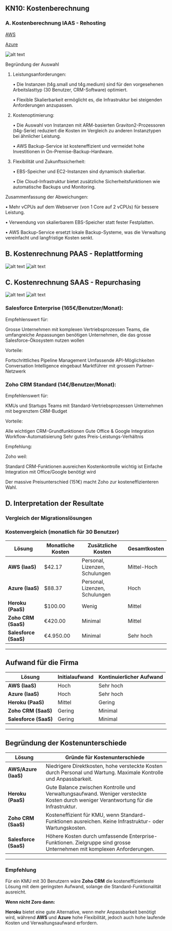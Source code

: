 ## KN10: Kostenberechnung
### A. Kostenberechnung IAAS - Rehosting
[AWS](aws_preisliste.pdf)

[Azure](azure.xlsx)

![alt text](azure_preisliste.jpg)

Begründung der Auswahl
	
1.	Leistungsanforderungen:

    •	Die Instanzen (t4g.small und t4g.medium) sind für den vorgesehenen Arbeitslasttyp (30 Benutzer, CRM-Software) optimiert.

    •	Flexible Skalierbarkeit ermöglicht es, die Infrastruktur bei steigenden Anforderungen anzupassen.

2.	Kostenoptimierung:

    • Die Auswahl von Instanzen mit ARM-basierten Graviton2-Prozessoren (t4g-Serie) reduziert die Kosten im Vergleich zu anderen Instanztypen bei ähnlicher Leistung.

    •	AWS Backup-Service ist kosteneffizient und vermeidet hohe Investitionen in On-Premise-Backup-Hardware.

3.	Flexibilität und Zukunftssicherheit:

    •	EBS-Speicher und EC2-Instanzen sind dynamisch skalierbar.

    •	Die Cloud-Infrastruktur bietet zusätzliche Sicherheitsfunktionen wie automatische Backups und Monitoring.

Zusammenfassung der Abweichungen:

• Mehr vCPUs auf dem Webserver (von 1 Core auf 2 vCPUs) für bessere Leistung.

• Verwendung von skalierbarem EBS-Speicher statt fester Festplatten.

• AWS Backup-Service ersetzt lokale Backup-Systeme, was die Verwaltung vereinfacht und langfristige Kosten senkt.

## B. Kostenrechnung PAAS - Replattforming

![alt text](heroku_preisliste_db.jpg) 
![alt text](heroku_preisliste_web.jpg)

## C. Kostenrechnung SAAS - Repurchasing

![alt text](salesforce.jpg)
![alt text](zoho_preisliste.jpg)

### Salesforce Enterprise (165€/Benutzer/Monat):

Empfehlenswert für:

Grosse Unternehmen mit komplexen Vertriebsprozessen
Teams, die umfangreiche Anpassungen benötigen
Unternehmen, die das grosse Salesforce-Ökosystem nutzen wollen

Vorteile:

Fortschrittliches Pipeline Management
Umfassende API-Möglichkeiten
Conversation Intelligence eingebaut
Marktführer mit grossem Partner-Netzwerk

### Zoho CRM Standard (14€/Benutzer/Monat):

Empfehlenswert für:

KMUs und Startups
Teams mit Standard-Vertriebsprozessen
Unternehmen mit begrenztem CRM-Budget

Vorteile:

Alle wichtigen CRM-Grundfunktionen
Gute Office & Google Integration
Workflow-Automatisierung
Sehr gutes Preis-Leistungs-Verhältnis

Empfehlung:

Zoho weil:

Standard CRM-Funktionen ausreichen
Kostenkontrolle wichtig ist
Einfache Integration mit Office/Google benötigt wird

Der massive Preisunterschied (151€) macht Zoho zur kosteneffizienteren Wahl.

## D. Interpretation der Resultate

### Vergleich der Migrationslösungen

### Kostenvergleich (monatlich für 30 Benutzer)

| **Lösung**         | **Monatliche Kosten** | **Zusätzliche Kosten**                         | **Gesamtkosten**  |
|---------------------|-----------------------|------------------------------------------------|-------------------|
| **AWS (IaaS)**      | $42.17               | Personal, Lizenzen, Schulungen                | Mittel-Hoch       |
| **Azure (IaaS)**    | $88.37               | Personal, Lizenzen, Schulungen                | Hoch              |
| **Heroku (PaaS)**   | $100.00              | Wenig                                          | Mittel            |
| **Zoho CRM (SaaS)** | €420.00              | Minimal                                        | Mittel            |
| **Salesforce (SaaS)** | €4.950.00           | Minimal                                        | Sehr hoch         |

---

## Aufwand für die Firma

| **Lösung**         | **Initialaufwand**          | **Kontinuierlicher Aufwand**   |
|---------------------|-----------------------------|---------------------------------|
| **AWS (IaaS)**      | Hoch                        | Sehr hoch                       |
| **Azure (IaaS)**    | Hoch                        | Sehr hoch                       |
| **Heroku (PaaS)**   | Mittel                      | Gering                         |
| **Zoho CRM (SaaS)** | Gering                      | Minimal                        |
| **Salesforce (SaaS)** | Gering                    | Minimal                        |

---

## Begründung der Kostenunterschiede

| **Lösung**         | **Gründe für Kostenunterschiede**                                                                                                   |
|---------------------|------------------------------------------------------------------------------------------------------------------------------------|
| **AWS/Azure (IaaS)** | Niedrigere Direktkosten, hohe versteckte Kosten durch Personal und Wartung. Maximale Kontrolle und Anpassbarkeit.                   |
| **Heroku (PaaS)**   | Gute Balance zwischen Kontrolle und Verwaltungsaufwand. Weniger versteckte Kosten durch weniger Verantwortung für die Infrastruktur. |
| **Zoho CRM (SaaS)** | Kosteneffizient für KMU, wenn Standard-Funktionen ausreichen. Keine Infrastruktur- oder Wartungskosten.                             |
| **Salesforce (SaaS)** | Höhere Kosten durch umfassende Enterprise-Funktionen. Zielgruppe sind grosse Unternehmen mit komplexen Anforderungen.                |

---

### Empfehlung

Für ein KMU mit 30 Benutzern wäre **Zoho CRM** die kosteneffizienteste Lösung mit dem geringsten Aufwand, solange die Standard-Funktionalität ausreicht. 

**Wenn nicht Zoro dann:**

**Heroku** bietet eine gute Alternative, wenn mehr Anpassbarkeit benötigt wird, während **AWS** und **Azure** hohe Flexibilität, jedoch auch hohe laufende Kosten und Verwaltungsaufwand erfordern.


